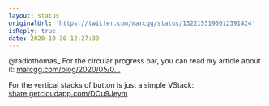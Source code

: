 ```yaml
---
layout: status
originalUrl: 'https://twitter.com/marcgg/status/1322153190012391424'
isReply: true
date: 2020-10-30 12:27:39
---
```


@radiothomas_ For the circular progress bar, you can read my article about it: [marcgg.com/blog/2020/05/0…](https://marcgg.com/blog/2020/05/06/circular-progressbar-clock-swiftui/)

For the vertical stacks of button is just a simple VStack: [share.getcloudapp.com/DOu9Jeym](https://share.getcloudapp.com/DOu9Jeym)
